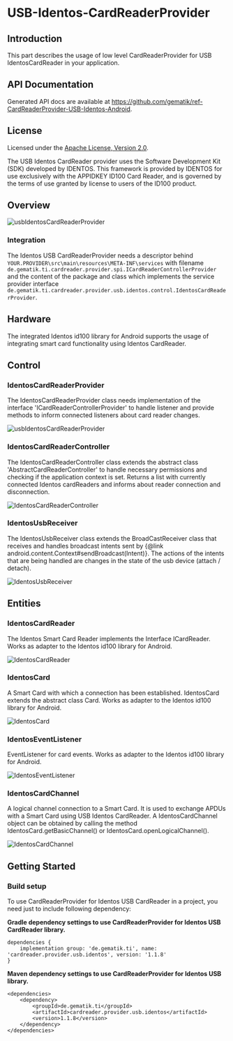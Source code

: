 # USB-Identos-CardReaderProvider

## Introduction

This part describes the usage of low level CardReaderProvider for USB IdentosCardReader in your application.

## API Documentation

Generated API docs are available at <https://github.com/gematik/ref-CardReaderProvider-USB-Identos-Android>.

## License

Licensed under the [Apache License, Version 2.0](https://www.apache.org/licenses/LICENSE-2.0).

The USB Identos CardReader provider uses the Software Development Kit (SDK) developed by IDENTOS.
This framework is provided by IDENTOS for use exclusively with the APPIDKEY ID100 Card Reader, and is governed by the terms of use granted by license to users of the ID100 product.

## Overview

![usbIdentosCardReaderProvider](cardreader.provider.usb.identos/doc/images/UIDECRP/generated/overview.png)

  

### Integration

The Identos USB CardReaderProvider needs a descriptor behind `YOUR.PROVIDER\src\main\resources\META-INF\services` with filename `de.gematik.ti.cardreader.provider.spi.ICardReaderControllerProvider` and the content of the package and class which implements the service provider interface `de.gematik.ti.cardreader.provider.usb.identos.control.IdentosCardReaderProvider`.

## Hardware

The integrated Identos id100 library for Android supports the usage of integrating smart card functionality using Identos CardReader.

## Control

### IdentosCardReaderProvider

The IdentosCardReaderProvider class needs implementation of the interface 'ICardReaderControllerProvider' to handle listener and provide methods to inform connected listeners about card reader changes.

![usbIdentosCardReaderProvider](cardreader.provider.usb.identos/doc/images/UIDECRP/generated/IdentosCardReaderProvider.png)

  

### IdentosCardReaderController

The IdentosCardReaderController class extends the abstract class 'AbstractCardReaderController' to handle necessary permissions and checking if the application context is set. Returns a list with currently connected Identos cardReaders and informs about reader connection and disconnection.

![IdentosCardReaderController](cardreader.provider.usb.identos/doc/images/UIDECRP/generated/IdentosCardReaderController.png)

  

### IdentosUsbReceiver

The IdentosUsbReceiver class extends the BroadCastReceiver class that receives and handles broadcast intents sent by {@link android.content.Context\#sendBroadcast(Intent)}.
The actions of the intents that are being handled are changes in the state of the usb device (attach / detach).

![IdentosUsbReceiver](cardreader.provider.usb.identos/doc/images/UIDECRP/generated/IdentosUsbReceiver.png)

  

## Entities

### IdentosCardReader

The Identos Smart Card Reader implements the Interface ICardReader. Works as adapter to the Identos id100 library for Android.

![IdentosCardReader](cardreader.provider.usb.identos/doc/images/UIDECRP/generated/IdentosCardReader.png)

  

### IdentosCard

A Smart Card with which a connection has been established. IdentosCard extends the abstract class Card. Works as adapter to the Identos id100 library for Android.

![IdentosCard](cardreader.provider.usb.identos/doc/images/UIDECRP/generated/IdentosCard.png)

  

### IdentosEventListener

EventListener for card events. Works as adapter to the Identos id100 library for Android.

![IdentosEventListener](cardreader.provider.usb.identos/doc/images/UIDECRP/generated/IdentosEventListener.png)

  

### IdentosCardChannel

A logical channel connection to a Smart Card. It is used to exchange APDUs with a Smart Card using USB Identos CardReader. A IdentosCardChannel object can be obtained by calling the method IdentosCard.getBasicChannel() or IdentosCard.openLogicalChannel().

![IdentosCardChannel](cardreader.provider.usb.identos/doc/images/UIDECRP/generated/IdentosCardChannel.png)

  

## Getting Started

### Build setup

To use CardReaderProvider for Identos USB CardReader in a project, you need just to include following dependency:

**Gradle dependency settings to use CardReaderProvider for Identos USB CardReader library.**

    dependencies {
        implementation group: 'de.gematik.ti', name: 'cardreader.provider.usb.identos', version: '1.1.8'
    }

**Maven dependency settings to use CardReaderProvider for Identos USB library.**

    <dependencies>
        <dependency>
            <groupId>de.gematik.ti</groupId>
            <artifactId>cardreader.provider.usb.identos</artifactId>
            <version>1.1.8</version>
        </dependency>
    </dependencies>
